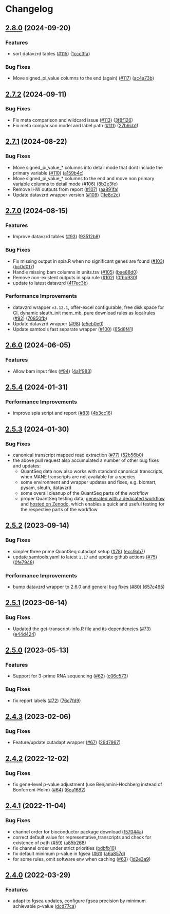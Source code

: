 # Changelog

## [2.8.0](https://github.com/snakemake-workflows/rna-seq-kallisto-sleuth/compare/v2.7.2...v2.8.0) (2024-09-20)


### Features

* sort datavzrd tables ([#115](https://github.com/snakemake-workflows/rna-seq-kallisto-sleuth/issues/115)) ([1ccc3fa](https://github.com/snakemake-workflows/rna-seq-kallisto-sleuth/commit/1ccc3fa626e725fa1cbc19464c0c441f74e5edb3))


### Bug Fixes

* Move signed_pi_value columns to the end (again) ([#117](https://github.com/snakemake-workflows/rna-seq-kallisto-sleuth/issues/117)) ([ac4a73b](https://github.com/snakemake-workflows/rna-seq-kallisto-sleuth/commit/ac4a73b5a4102f96aeb18edc7df523446ef35533))

## [2.7.2](https://github.com/snakemake-workflows/rna-seq-kallisto-sleuth/compare/v2.7.1...v2.7.2) (2024-09-11)


### Bug Fixes

* Fix meta comparison and wildcard issue ([#113](https://github.com/snakemake-workflows/rna-seq-kallisto-sleuth/issues/113)) ([3f8f126](https://github.com/snakemake-workflows/rna-seq-kallisto-sleuth/commit/3f8f1265ea035038dba2e1115f46e0ad01717079))
* Fix meta comparison model and label path ([#111](https://github.com/snakemake-workflows/rna-seq-kallisto-sleuth/issues/111)) ([27b9cb1](https://github.com/snakemake-workflows/rna-seq-kallisto-sleuth/commit/27b9cb136eb5fa9ecf4d0843c57be791f56ab730))

## [2.7.1](https://github.com/snakemake-workflows/rna-seq-kallisto-sleuth/compare/v2.7.0...v2.7.1) (2024-08-22)


### Bug Fixes

* Move signed_pi_value_* columns into detail mode that dont include the primary variable ([#110](https://github.com/snakemake-workflows/rna-seq-kallisto-sleuth/issues/110)) ([a159b4c](https://github.com/snakemake-workflows/rna-seq-kallisto-sleuth/commit/a159b4cf239488bd284ed67f383f11f36e30f056))
* Move signed_pi_value_* columns to the end and move non primary variable columns to detail mode ([#106](https://github.com/snakemake-workflows/rna-seq-kallisto-sleuth/issues/106)) ([8b2e3fe](https://github.com/snakemake-workflows/rna-seq-kallisto-sleuth/commit/8b2e3fe78a560783babb850697642de41d134b1e))
* Remove IHW outputs from report ([#107](https://github.com/snakemake-workflows/rna-seq-kallisto-sleuth/issues/107)) ([aa891fa](https://github.com/snakemake-workflows/rna-seq-kallisto-sleuth/commit/aa891faf4d372b2821fd67b62908bb516bff3eba))
* Update datavzrd wrapper version ([#109](https://github.com/snakemake-workflows/rna-seq-kallisto-sleuth/issues/109)) ([1fe8c2c](https://github.com/snakemake-workflows/rna-seq-kallisto-sleuth/commit/1fe8c2cf6734e179ce4f0da5501eb55e4de53128))

## [2.7.0](https://github.com/snakemake-workflows/rna-seq-kallisto-sleuth/compare/v2.6.0...v2.7.0) (2024-08-15)


### Features

* Improve datavzrd tables ([#93](https://github.com/snakemake-workflows/rna-seq-kallisto-sleuth/issues/93)) ([93512b8](https://github.com/snakemake-workflows/rna-seq-kallisto-sleuth/commit/93512b8c7ae8b2fbc1bba608168dd0309ee5e0b1))


### Bug Fixes

* Fix missing output in spia.R when no significant genes are found ([#103](https://github.com/snakemake-workflows/rna-seq-kallisto-sleuth/issues/103)) ([bc0d017](https://github.com/snakemake-workflows/rna-seq-kallisto-sleuth/commit/bc0d017a1cc67118142711a2fc4fb0bb31218fe2))
* Handle missing bam columns in units.tsv ([#105](https://github.com/snakemake-workflows/rna-seq-kallisto-sleuth/issues/105)) ([bae88d0](https://github.com/snakemake-workflows/rna-seq-kallisto-sleuth/commit/bae88d06b2bb2ef606175fb231acebe9491d05cc))
* Remove non-existent outputs in spia rule ([#102](https://github.com/snakemake-workflows/rna-seq-kallisto-sleuth/issues/102)) ([0fbb930](https://github.com/snakemake-workflows/rna-seq-kallisto-sleuth/commit/0fbb93065ef16f593dfbd0eb6332eb18b9237e60))
* update to latest datavzrd ([417ec3b](https://github.com/snakemake-workflows/rna-seq-kallisto-sleuth/commit/417ec3b26a69d1549f7dfbc9b1c9f0b4d99209b7))


### Performance Improvements

* datavzrd wrapper `v3.12.1`, offer-excel configurable, free disk space for CI, dynamic sleuth_init mem_mb, pure download rules as localrules ([#92](https://github.com/snakemake-workflows/rna-seq-kallisto-sleuth/issues/92)) ([70850fb](https://github.com/snakemake-workflows/rna-seq-kallisto-sleuth/commit/70850fb7f573e1868dc9400a0af8d8ffe86435e6))
* Update datavzrd wrapper ([#98](https://github.com/snakemake-workflows/rna-seq-kallisto-sleuth/issues/98)) ([e5eb0e0](https://github.com/snakemake-workflows/rna-seq-kallisto-sleuth/commit/e5eb0e041a220901c7a7fcba60d8a963749319b9))
* Update samtools fast separate wrapper ([#100](https://github.com/snakemake-workflows/rna-seq-kallisto-sleuth/issues/100)) ([65d8f41](https://github.com/snakemake-workflows/rna-seq-kallisto-sleuth/commit/65d8f4132c3606bf620b8bdc1ffd2785d6f7c17e))

## [2.6.0](https://github.com/snakemake-workflows/rna-seq-kallisto-sleuth/compare/v2.5.5...v2.6.0) (2024-06-05)


### Features

* Allow bam input files ([#94](https://github.com/snakemake-workflows/rna-seq-kallisto-sleuth/issues/94)) ([4a1f983](https://github.com/snakemake-workflows/rna-seq-kallisto-sleuth/commit/4a1f98320ab1b5f099941f3cd62acef7f861d631))

## [2.5.4](https://github.com/snakemake-workflows/rna-seq-kallisto-sleuth/compare/v2.5.3...v2.5.4) (2024-01-31)


### Performance Improvements

* improve spia script and report ([#83](https://github.com/snakemake-workflows/rna-seq-kallisto-sleuth/issues/83)) ([4b3cc16](https://github.com/snakemake-workflows/rna-seq-kallisto-sleuth/commit/4b3cc16ca468ff4b05de16e906306723f6f32d09))

## [2.5.3](https://github.com/snakemake-workflows/rna-seq-kallisto-sleuth/compare/v2.5.2...v2.5.3) (2024-01-30)


### Bug Fixes

* canonical transcript mapped read extraction ([#77](https://github.com/snakemake-workflows/rna-seq-kallisto-sleuth/issues/77)) ([52b56b0](https://github.com/snakemake-workflows/rna-seq-kallisto-sleuth/commit/52b56b022729dac745724cf60266e88f55359cb3))
* the above pull request also accumulated a number of other bug fixes and updates:
  * QuantSeq data now also works with standard canonical transcripts, when MANE transcripts are not available for a species
  * some environment and wrapper updates and fixes, e.g. biomart, pysam, sleuth, datavzrd
  * some overall cleanup of the QuantSeq parts of the workflow
  * proper QuantSeq testing data, [generated with a dedicated workflow](https://github.com/dlaehnemann/create-quant-seq-testing-dataset) and [hosted on Zenodo](https://zenodo.org/doi/10.5281/zenodo.10572745), which enables a quick and useful testing for the respective parts of the workflow

## [2.5.2](https://github.com/snakemake-workflows/rna-seq-kallisto-sleuth/compare/v2.5.1...v2.5.2) (2023-09-14)


### Bug Fixes

* simpler three prime QuantSeq cutadapt setup ([#78](https://github.com/snakemake-workflows/rna-seq-kallisto-sleuth/issues/78)) ([ecc9ab7](https://github.com/snakemake-workflows/rna-seq-kallisto-sleuth/commit/ecc9ab712b94e175a2c9e7c79b365faa98a3df44))
* update samtools.yaml to latest `1.17` and update github actions ([#75](https://github.com/snakemake-workflows/rna-seq-kallisto-sleuth/issues/75)) ([0fe7948](https://github.com/snakemake-workflows/rna-seq-kallisto-sleuth/commit/0fe79485566aad4fd9856ef62ee92ab81c6e4974))


### Performance Improvements

* bump datavzrd wrapper to 2.6.0 and general bug fixes ([#80](https://github.com/snakemake-workflows/rna-seq-kallisto-sleuth/issues/80)) ([657c465](https://github.com/snakemake-workflows/rna-seq-kallisto-sleuth/commit/657c4656d6ef45e044c0a534522e3d57d225b3e5))

## [2.5.1](https://github.com/snakemake-workflows/rna-seq-kallisto-sleuth/compare/v2.5.0...v2.5.1) (2023-06-14)


### Bug Fixes

* Updated the get-transcript-info.R file and its dependencies ([#73](https://github.com/snakemake-workflows/rna-seq-kallisto-sleuth/issues/73)) ([e44d424](https://github.com/snakemake-workflows/rna-seq-kallisto-sleuth/commit/e44d424aede76e5443f194dd42154256e0826241))

## [2.5.0](https://github.com/snakemake-workflows/rna-seq-kallisto-sleuth/compare/v2.4.3...v2.5.0) (2023-05-13)


### Features

* Support for 3-prime RNA sequencing  ([#62](https://github.com/snakemake-workflows/rna-seq-kallisto-sleuth/issues/62)) ([c06c573](https://github.com/snakemake-workflows/rna-seq-kallisto-sleuth/commit/c06c57369ea50a5e6f5f0d63a40c0ef7ae33c362))


### Bug Fixes

* fix report labels ([#72](https://github.com/snakemake-workflows/rna-seq-kallisto-sleuth/issues/72)) ([76c7fd9](https://github.com/snakemake-workflows/rna-seq-kallisto-sleuth/commit/76c7fd93a59a5f7ffae2add8b63159733a7b6c5e))

## [2.4.3](https://github.com/snakemake-workflows/rna-seq-kallisto-sleuth/compare/v2.4.2...v2.4.3) (2023-02-06)


### Bug Fixes

* Feature/update cutadapt wrapper ([#67](https://github.com/snakemake-workflows/rna-seq-kallisto-sleuth/issues/67)) ([29d7967](https://github.com/snakemake-workflows/rna-seq-kallisto-sleuth/commit/29d7967fac57dfdd4a8acd61d75016d8d83b5a46))

## [2.4.2](https://github.com/snakemake-workflows/rna-seq-kallisto-sleuth/compare/v2.4.1...v2.4.2) (2022-12-02)


### Bug Fixes

* fix gene-level p-value adjustment (use Benjamini-Hochberg instead of Bonferroni-Holm) ([#64](https://github.com/snakemake-workflows/rna-seq-kallisto-sleuth/issues/64)) ([6ea1682](https://github.com/snakemake-workflows/rna-seq-kallisto-sleuth/commit/6ea1682d20b0dccd021d93359f53c3fcec9c869d))

## [2.4.1](https://github.com/snakemake-workflows/rna-seq-kallisto-sleuth/compare/v2.4.0...v2.4.1) (2022-11-04)


### Bug Fixes

* channel order for bioconductor package download ([f57044a](https://github.com/snakemake-workflows/rna-seq-kallisto-sleuth/commit/f57044a4a1a571fcf21ce7881b32f82a3fd09265))
* correct default value for representative_transcripts and check for existence of path ([#59](https://github.com/snakemake-workflows/rna-seq-kallisto-sleuth/issues/59)) ([a85b268](https://github.com/snakemake-workflows/rna-seq-kallisto-sleuth/commit/a85b268699c74f4076d68158adfe3e3717826bbf))
* fix channel order under strict priorities ([bdbfb10](https://github.com/snakemake-workflows/rna-seq-kallisto-sleuth/commit/bdbfb103e0298b2cbee6f99802236d794d0f4797))
* fix default minimum p-value in fgsea ([#61](https://github.com/snakemake-workflows/rna-seq-kallisto-sleuth/issues/61)) ([a6a857d](https://github.com/snakemake-workflows/rna-seq-kallisto-sleuth/commit/a6a857dff26d39dc16d98c93351cf5a903f15120))
* for some rules, omit software env when caching ([#63](https://github.com/snakemake-workflows/rna-seq-kallisto-sleuth/issues/63)) ([1d2e3a9](https://github.com/snakemake-workflows/rna-seq-kallisto-sleuth/commit/1d2e3a9515701645207b57532e7045e94b3b5f3b))

## [2.4.0](https://github.com/snakemake-workflows/rna-seq-kallisto-sleuth/compare/v2.3.2...v2.4.0) (2022-03-29)


### Features

* adapt to fgsea updates, configure fgsea precision by minimum achievable p-value ([dcd77ca](https://github.com/snakemake-workflows/rna-seq-kallisto-sleuth/commit/dcd77ca90ead1213acd0c293d500c18c0e579222))
